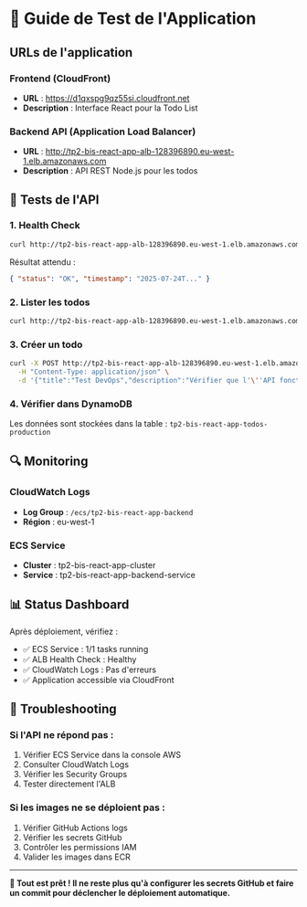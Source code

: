 # 🚀 Guide de Test de l'Application

## URLs de l'application

### Frontend (CloudFront)

- **URL** : https://d1qxspg9qz55si.cloudfront.net
- **Description** : Interface React pour la Todo List

### Backend API (Application Load Balancer)

- **URL** : http://tp2-bis-react-app-alb-128396890.eu-west-1.elb.amazonaws.com
- **Description** : API REST Node.js pour les todos

## 🧪 Tests de l'API

### 1. Health Check

```bash
curl http://tp2-bis-react-app-alb-128396890.eu-west-1.elb.amazonaws.com/health
```

Résultat attendu :

```json
{ "status": "OK", "timestamp": "2025-07-24T..." }
```

### 2. Lister les todos

```bash
curl http://tp2-bis-react-app-alb-128396890.eu-west-1.elb.amazonaws.com/todos
```

### 3. Créer un todo

```bash
curl -X POST http://tp2-bis-react-app-alb-128396890.eu-west-1.elb.amazonaws.com/todos \
  -H "Content-Type: application/json" \
  -d '{"title":"Test DevOps","description":"Vérifier que l'\''API fonctionne"}'
```

### 4. Vérifier dans DynamoDB

Les données sont stockées dans la table : `tp2-bis-react-app-todos-production`

## 🔍 Monitoring

### CloudWatch Logs

- **Log Group** : `/ecs/tp2-bis-react-app-backend`
- **Région** : eu-west-1

### ECS Service

- **Cluster** : tp2-bis-react-app-cluster
- **Service** : tp2-bis-react-app-backend-service

## 📊 Status Dashboard

Après déploiement, vérifiez :

- ✅ ECS Service : 1/1 tasks running
- ✅ ALB Health Check : Healthy
- ✅ CloudWatch Logs : Pas d'erreurs
- ✅ Application accessible via CloudFront

## 🚨 Troubleshooting

### Si l'API ne répond pas :

1. Vérifier ECS Service dans la console AWS
2. Consulter CloudWatch Logs
3. Vérifier les Security Groups
4. Tester directement l'ALB

### Si les images ne se déploient pas :

1. Vérifier GitHub Actions logs
2. Vérifier les secrets GitHub
3. Contrôler les permissions IAM
4. Valider les images dans ECR

---

**🎯 Tout est prêt ! Il ne reste plus qu'à configurer les secrets GitHub et faire un commit pour déclencher le déploiement automatique.**
